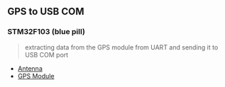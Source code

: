 ## GPS to USB COM 

### STM32F103 (blue pill)
> extracting data from the GPS module from UART and sending it to USB COM port

- [Antenna](https://robu.in/product/1575-mhz-gps-glonass-gnss-antenna-for-gps-gsm-module-with-3-meter-cable-good-quality/)
- [GPS Module](https://robu.in/product/ublox-neo-6m-gps-module/)
